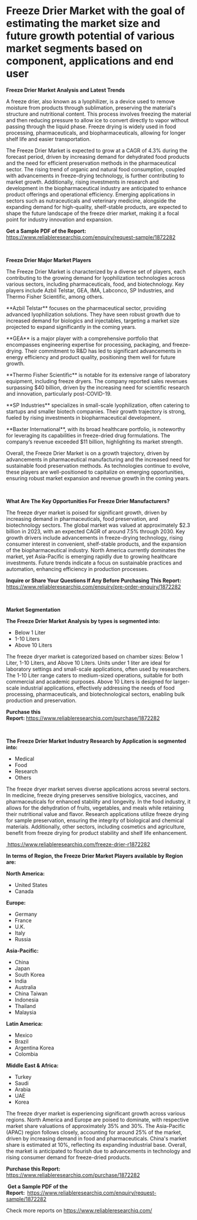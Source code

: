 <p><h1>Freeze Drier Market with the goal of estimating the market size and future growth potential of various market segments based on component, applications and end user</h1></p><p><strong>Freeze Drier Market Analysis and Latest Trends</strong></p>
<p><p>A freeze drier, also known as a lyophilizer, is a device used to remove moisture from products through sublimation, preserving the material's structure and nutritional content. This process involves freezing the material and then reducing pressure to allow ice to convert directly to vapor without passing through the liquid phase. Freeze drying is widely used in food processing, pharmaceuticals, and biopharmaceuticals, allowing for longer shelf life and easier transportation.</p><p>The Freeze Drier Market is expected to grow at a CAGR of 4.3% during the forecast period, driven by increasing demand for dehydrated food products and the need for efficient preservation methods in the pharmaceutical sector. The rising trend of organic and natural food consumption, coupled with advancements in freeze-drying technology, is further contributing to market growth. Additionally, rising investments in research and development in the biopharmaceutical industry are anticipated to enhance product offerings and operational efficiency. Emerging applications in sectors such as nutraceuticals and veterinary medicine, alongside the expanding demand for high-quality, shelf-stable products, are expected to shape the future landscape of the freeze drier market, making it a focal point for industry innovation and expansion.</p></p>
<p><strong>Get a Sample PDF of the Report:&nbsp;</strong> <a href="https://www.reliableresearchiq.com/enquiry/request-sample/1872282?utm_campaign=1896&utm_medium=2&utm_source=Github&utm_content=ia&utm_term=16022025&utm_id=freeze-drier">https://www.reliableresearchiq.com/enquiry/request-sample/1872282</a></p>
<p>&nbsp;</p>
<p><strong>Freeze Drier Major Market Players</strong></p>
<p><p>The Freeze Drier Market is characterized by a diverse set of players, each contributing to the growing demand for lyophilization technologies across various sectors, including pharmaceuticals, food, and biotechnology. Key players include Azbil Telstar, GEA, IMA, Labconco, SP Industries, and Thermo Fisher Scientific, among others.</p><p>**Azbil Telstar** focuses on the pharmaceutical sector, providing advanced lyophilization solutions. They have seen robust growth due to increased demand for biologics and injectables, targeting a market size projected to expand significantly in the coming years.</p><p>**GEA** is a major player with a comprehensive portfolio that encompasses engineering expertise for processing, packaging, and freeze-drying. Their commitment to R&D has led to significant advancements in energy efficiency and product quality, positioning them well for future growth.</p><p>**Thermo Fisher Scientific** is notable for its extensive range of laboratory equipment, including freeze dryers. The company reported sales revenues surpassing $40 billion, driven by the increasing need for scientific research and innovation, particularly post-COVID-19.</p><p>**SP Industries** specializes in small-scale lyophilization, often catering to startups and smaller biotech companies. Their growth trajectory is strong, fueled by rising investments in biopharmaceutical development.</p><p>**Baxter International**, with its broad healthcare portfolio, is noteworthy for leveraging its capabilities in freeze-dried drug formulations. The company’s revenue exceeded $11 billion, highlighting its market strength.</p><p>Overall, the Freeze Drier Market is on a growth trajectory, driven by advancements in pharmaceutical manufacturing and the increased need for sustainable food preservation methods. As technologies continue to evolve, these players are well-positioned to capitalize on emerging opportunities, ensuring robust market expansion and revenue growth in the coming years.</p></p>
<p>&nbsp;</p>
<p><strong>What Are The Key Opportunities For Freeze Drier Manufacturers?</strong></p>
<p><p>The freeze dryer market is poised for significant growth, driven by increasing demand in pharmaceuticals, food preservation, and biotechnology sectors. The global market was valued at approximately $2.3 billion in 2023, with an expected CAGR of around 7.5% through 2030. Key growth drivers include advancements in freeze-drying technology, rising consumer interest in convenient, shelf-stable products, and the expansion of the biopharmaceutical industry. North America currently dominates the market, yet Asia-Pacific is emerging rapidly due to growing healthcare investments. Future trends indicate a focus on sustainable practices and automation, enhancing efficiency in production processes.</p></p>
<p><strong>Inquire or Share Your Questions If Any Before Purchasing This Report:</strong> <a href="https://www.reliableresearchiq.com/enquiry/pre-order-enquiry/1872282?utm_campaign=1896&utm_medium=2&utm_source=Github&utm_content=ia&utm_term=16022025&utm_id=freeze-drier">https://www.reliableresearchiq.com/enquiry/pre-order-enquiry/1872282</a></p>
<p>&nbsp;</p>
<p><strong>Market Segmentation</strong></p>
<p><strong>The Freeze Drier Market Analysis by types is segmented into:</strong></p>
<p><ul><li>Below 1 Liter</li><li>1-10 Liters</li><li>Above 10 Liters</li></ul></p>
<p><p>The freeze dryer market is categorized based on chamber sizes: Below 1 Liter, 1-10 Liters, and Above 10 Liters. Units under 1 liter are ideal for laboratory settings and small-scale applications, often used by researchers. The 1-10 Liter range caters to medium-sized operations, suitable for both commercial and academic purposes. Above 10 Liters is designed for larger-scale industrial applications, effectively addressing the needs of food processing, pharmaceuticals, and biotechnological sectors, enabling bulk production and preservation.</p></p>
<p><strong>Purchase this Report:&nbsp;</strong><a href="https://www.reliableresearchiq.com/purchase/1872282?utm_campaign=1896&utm_medium=2&utm_source=Github&utm_content=ia&utm_term=16022025&utm_id=freeze-drier">https://www.reliableresearchiq.com/purchase/1872282</a></p>
<p>&nbsp;</p>
<p><strong>The Freeze Drier Market Industry Research by Application is segmented into:</strong></p>
<p><ul><li>Medical</li><li>Food</li><li>Research</li><li>Others</li></ul></p>
<p><p>The freeze dryer market serves diverse applications across several sectors. In medicine, freeze drying preserves sensitive biologics, vaccines, and pharmaceuticals for enhanced stability and longevity. In the food industry, it allows for the dehydration of fruits, vegetables, and meals while retaining their nutritional value and flavor. Research applications utilize freeze drying for sample preservation, ensuring the integrity of biological and chemical materials. Additionally, other sectors, including cosmetics and agriculture, benefit from freeze drying for product stability and shelf life enhancement.</p></p>
<p><a href="https://www.reliableresearchiq.com/freeze-drier-r1872282?utm_campaign=1896&utm_medium=2&utm_source=Github&utm_content=ia&utm_term=16022025&utm_id=freeze-drier">&nbsp;https://www.reliableresearchiq.com/freeze-drier-r1872282</a></p>
<p><strong>In terms of Region, the Freeze Drier Market Players available by Region are:</strong></p>
<p>
    <p> <strong> North America: </strong>
        <ul>
            <li>United States</li>
            <li>Canada</li>
        </ul>
        </p> 
    <p> <strong> Europe: </strong>
        <ul>
            <li>Germany</li>
            <li>France</li>
            <li>U.K.</li>
            <li>Italy</li>
            <li>Russia</li>
        </ul>
        </p> 
    <p> <strong> Asia-Pacific: </strong>
        <ul>
            <li>China</li>
            <li>Japan</li>
            <li>South Korea</li>
            <li>India</li>
            <li>Australia</li>
            <li>China Taiwan</li>
            <li>Indonesia</li>
            <li>Thailand</li>
            <li>Malaysia</li>
        </ul>
        </p> 
    <p> <strong> Latin America: </strong>
        <ul>
            <li>Mexico</li>
            <li>Brazil</li>
            <li>Argentina Korea</li>
            <li>Colombia</li>
        </ul>
        </p> 
    <p> <strong> Middle East & Africa: </strong>
        <ul>
            <li>Turkey</li>
            <li>Saudi</li>
            <li>Arabia</li>
            <li>UAE</li>
            <li>Korea</li>
        </ul>
    </p>
    </p>
<p><p>The freeze dryer market is experiencing significant growth across various regions. North America and Europe are poised to dominate, with respective market share valuations of approximately 35% and 30%. The Asia-Pacific (APAC) region follows closely, accounting for around 25% of the market, driven by increasing demand in food and pharmaceuticals. China's market share is estimated at 10%, reflecting its expanding industrial base. Overall, the market is anticipated to flourish due to advancements in technology and rising consumer demand for freeze-dried products.</p></p>
<p><strong>Purchase this Report: </strong><a href="https://www.reliableresearchiq.com/purchase/1872282?utm_campaign=1896&utm_medium=2&utm_source=Github&utm_content=ia&utm_term=16022025&utm_id=freeze-drier">https://www.reliableresearchiq.com/purchase/1872282</a></p>
<p>&nbsp;<strong>Get a Sample PDF of the Report:&nbsp;&nbsp;</strong><a href="https://www.reliableresearchiq.com/enquiry/request-sample/1872282?utm_campaign=1896&utm_medium=2&utm_source=Github&utm_content=ia&utm_term=16022025&utm_id=freeze-drier">https://www.reliableresearchiq.com/enquiry/request-sample/1872282</a></p>
<p><strong></strong></p>
<p>Check more reports on <a href="https://www.reliableresearchiq.com/?utm_campaign=1896&utm_medium=2&utm_source=Github&utm_content=ia&utm_term=16022025&utm_id=freeze-drier">https://www.reliableresearchiq.com/</a></p>